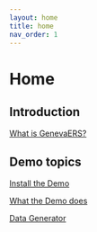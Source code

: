 ```yaml
---
layout: home
title: home
nav_order: 1
---
```


# Home

## Introduction

[What is GenevaERS?](WhatIsGenevaERS.md)


## Demo topics

 [Install the Demo](InstallDemo.md)

 [What the Demo does](WhatDemoDoes.md)

 [Data Generator](DataGenerator.md)
 

